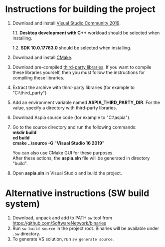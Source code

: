 Instructions for building the project
=====================================
1. Download and install [Visual Studio Community 2019](https://www.visualstudio.com/downloads).

   1.1. **Desktop development with C++** workload should be selected when installing.

   1.2. **SDK 10.0.17763.0** should be selected when installing.

2. Download and install [CMake](https://cmake.org/download).
3. Download pre-compiled [third-party libraries](https://files.aspia.org/dev/third_party.7z).
   If you want to compile these libraries yourself, then you must follow the instructions for compiling these libraries.
4. Extract the archive with third-party libraries (for example to "C:\third_party")
5. Add an environment variable named **ASPIA_THIRD_PARTY_DIR**. For the value, specify a directory with third-party libraries.
6. Download Aspia source code (for example to "C:\aspia").
7. Go to the source directory and run the following commands:
   **<br/>mkdir build
   <br/>cd build
   <br/>cmake ..\source -G "Visual Studio 16 2019"**

   You can also use CMake GUI for these purposes.
   <br/>After these actions, the **aspia.sln** file will be generated in directory "build".
8. Open **aspia.sln** in Visual Studio and build the project.

Alternative instructions (SW build system)
==========================================
1. Download, unpack and add to PATH `sw` tool from https://github.com/SoftwareNetwork/binaries
2. Run `sw build source` in the project root.
   Binaries will be available under `.sw` directory.
3. To generate VS solution, run `sw generate source`.
